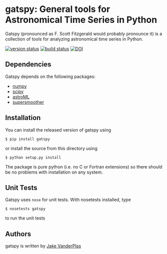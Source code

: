 gatspy: General tools for Astronomical Time Series in Python
============================================================

Gatspy (pronounced as F. Scott Fitzgerald would probably pronounce it)
is a collection of tools for analyzing astronomical time series in Python.

[![version status](https://pypip.in/v/gatspy/badge.png)](https://pypi.python.org/pypi/gatspy)
[![build status](https://travis-ci.org/astroML/gatspy.svg?branch=master)](https://travis-ci.org/astroml/gatspy)
[![DOI](https://zenodo.org/badge/doi/10.5281/zenodo.14833.svg)](http://dx.doi.org/10.5281/zenodo.14833)

Dependencies
------------
Gatspy depends on the following packages:

- [numpy](http://numpy.org)
- [scipy](http://scipy.org)
- [astroML](http://astroML.org)
- [supersmoother](http://github.com/jakevdp/supersmoother)

Installation
------------
You can install the released version of gatspy using

    $ pip install gatspy

or install the source from this directory using

    $ python setup.py install

The package is pure python (i.e. no C or Fortran extensions) so there should be no problems with installation on any system.


Unit Tests
----------
Gatspy uses ``nose`` for unit tests. With nosetests installed, type

    $ nosetests gatspy

to run the unit tests

Authors
-------
gatspy is written by [Jake VanderPlas](http://www.vanderplas.com)